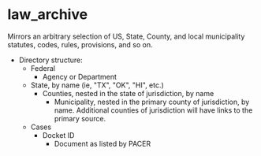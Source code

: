 # law_archive
Mirrors an arbitrary selection of US, State, County, and local municipality statutes, codes, rules, provisions, and so on.

* Directory structure:
  * Federal
    * Agency or Department
  * State, by name (ie, "TX", "OK", "HI", etc.)
    * Counties, nested in the state of jurisdiction, by name
      * Municipality, nested in the primary county of jurisdiction, by name.  Additional counties of jurisdiction will have links to the primary source.
  * Cases
    * Docket ID
      * Document as listed by PACER
